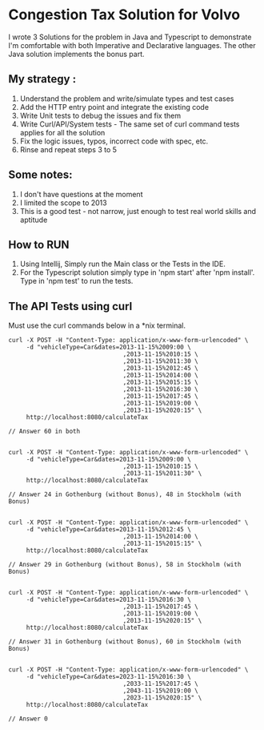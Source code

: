 # Congestion Tax Solution for Volvo

I wrote 3 Solutions for the problem in Java and Typescript to 
demonstrate I'm comfortable with both Imperative and Declarative languages.
The other Java solution implements the bonus part.

## My strategy : 
1. Understand the problem and write/simulate types and test cases
2. Add the HTTP entry point and integrate the existing code
3. Write Unit tests to debug the issues and fix them
4. Write Curl/API/System tests - The same set of curl command tests applies for all the solution
5. Fix the logic issues, typos, incorrect code with spec, etc.
6. Rinse and repeat steps 3 to 5

## Some notes:
1. I don't have questions at the moment
2. I limited the scope to 2013
3. This is a good test - not narrow, just enough to test real world skills and aptitude

## How to RUN
1. Using Intellij, Simply run the Main class or the Tests in the IDE.
2. For the Typescript solution simply type in 'npm start' after 'npm install'. Type in 'npm test' to run the tests.

## The API Tests using curl 
Must use the curl commands below in a *nix terminal.

```
curl -X POST -H "Content-Type: application/x-www-form-urlencoded" \
     -d "vehicleType=Car&dates=2013-11-15%2009:00 \
                                ,2013-11-15%2010:15 \
                                ,2013-11-15%2011:30 \
                                ,2013-11-15%2012:45 \
                                ,2013-11-15%2014:00 \
                                ,2013-11-15%2015:15 \
                                ,2013-11-15%2016:30 \
                                ,2013-11-15%2017:45 \
                                ,2013-11-15%2019:00 \
                                ,2013-11-15%2020:15" \
     http://localhost:8080/calculateTax

// Answer 60 in both 


curl -X POST -H "Content-Type: application/x-www-form-urlencoded" \
     -d "vehicleType=Car&dates=2013-11-15%2009:00 \
                                ,2013-11-15%2010:15 \
                                ,2013-11-15%2011:30" \
     http://localhost:8080/calculateTax

// Answer 24 in Gothenburg (without Bonus), 48 in Stockholm (with Bonus)


curl -X POST -H "Content-Type: application/x-www-form-urlencoded" \
     -d "vehicleType=Car&dates=2013-11-15%2012:45 \
                                ,2013-11-15%2014:00 \
                                ,2013-11-15%2015:15" \
     http://localhost:8080/calculateTax

// Answer 29 in Gothenburg (without Bonus), 58 in Stockholm (with Bonus) 


curl -X POST -H "Content-Type: application/x-www-form-urlencoded" \
     -d "vehicleType=Car&dates=2013-11-15%2016:30 \
                                ,2013-11-15%2017:45 \
                                ,2013-11-15%2019:00 \
                                ,2013-11-15%2020:15" \
     http://localhost:8080/calculateTax

// Answer 31 in Gothenburg (without Bonus), 60 in Stockholm (with Bonus)


curl -X POST -H "Content-Type: application/x-www-form-urlencoded" \
     -d "vehicleType=Car&dates=2023-11-15%2016:30 \
                                ,2033-11-15%2017:45 \
                                ,2043-11-15%2019:00 \
                                ,2023-11-15%2020:15" \
     http://localhost:8080/calculateTax

// Answer 0

```
